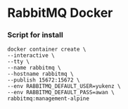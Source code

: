 # RabbitMQ Docker

### Script for install
```shell
docker container create \
--interactive \
--tty \
--name rabbitmq \
--hostname rabbitmq \
--publish 15672:15672 \
--env RABBITMQ_DEFAULT_USER=yukenz \
--env RABBITMQ_DEFAULT_PASS=awan \
rabbitmq:management-alpine
```
